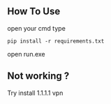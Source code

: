 ## How To Use
open your cmd type
```
pip install -r requirements.txt
```
open run.exe

## Not working ? 
Try install 1.1.1.1 vpn